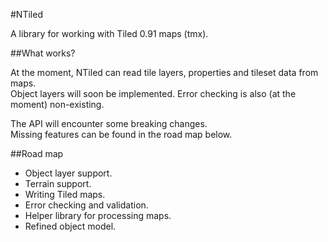 #NTiled

A library for working with Tiled 0.91 maps (tmx).

##What works?

At the moment, NTiled can read tile layers, properties and tileset data from maps.   
Object layers will soon be implemented. Error checking is also (at the moment) non-existing.

The API will encounter some breaking changes.   
Missing features can be found in the road map below.

##Road map

* Object layer support.
* Terrain support.
* Writing Tiled maps.
* Error checking and validation.
* Helper library for processing maps.
* Refined object model.